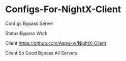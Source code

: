 # Configs-For-NightX-Client
Configs Bypass Server

Status:Bypass Work

Client:https://github.com/Aspw-w/NightX-Client

Client So Good Bypass All Servers

